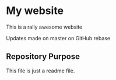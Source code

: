 # My website

This is a rally awesome website

Updates made on master on GitHub rebase

## Repository Purpose

This file is just a readme file.
